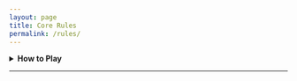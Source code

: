 ```yaml
---
layout: page
title: Core Rules
permalink: /rules/
---
```



<details markdown="1">
<summary><b>How to Play</b></summary>
## CHANGE THIS
</details>

---


